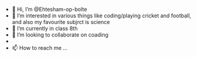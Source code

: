 - 👋 Hi, I’m @Ehtesham-op-bolte
- 👀 I’m interested in various things like coding/playing cricket and football, and also my favourite subjrct is science
- 🌱 I’m currently in class 8th
- 💞️ I’m looking to collaborate on coading
- 
- 📫 How to reach me ...

<!---
Ehtesham-op-bolte/Ehtesham-op-bolte is a ✨ special ✨ repository because its `README.md` (this file) appears on your GitHub profile.
You can click the Preview link to take a look at your changes.
--->
